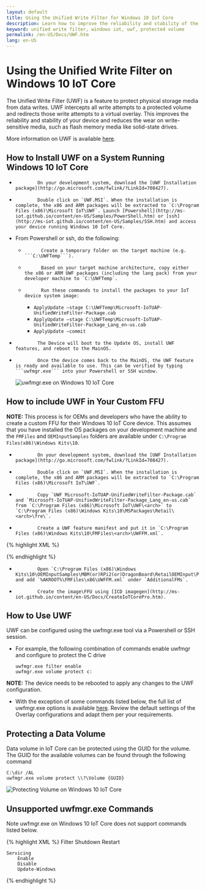 ```yaml
---
layout: default
title: Using the Unified Write Filter for Windows 10 IoT Core
description: Learn how to improve the reliability and stability of the physical storage on your Windows 10 IoT Core device using the Unified Write Filter.
keyword: unified write filter, windows iot, uwf, protected volume
permalink: /en-US/Docs/UWF.htm
lang: en-US
---
```

# Using the Unified Write Filter on Windows 10 IoT Core

The Unified Write Filter (UWF) is a feature to protect physical storage media from data writes. UWF intercepts all write attempts to a protected volume and redirects those write attempts to a virtual overlay. This improves the reliability and stability of your device and reduces the wear on write-sensitive media, such as flash memory media like solid-state drives.

More information on UWF is available [here](https://msdn.microsoft.com/en-us/windows/hardware/mt572001).

## How to Install UWF on a System Running Windows 10 IoT Core
*             On your development system, download the [UWF Installation package](http://go.microsoft.com/fwlink/?LinkId=708427).
*             Double click on `UWF.MSI`. When the installation is complete, the x86 and ARM packages will be extracted to `C:\Program Files (x86)\Microsoft IoT\UWF`. Launch [Powershell](http://ms-iot.github.io/content/en-US/Samples/PowerShell.htm) or [ssh](http://ms-iot.github.io/content/en-US/Samples/SSH.htm) and access your device running Windows 10 IoT Core.
* From Powershell or ssh, do the following:
  *           Create a temporary folder on the target machine (e.g. ```C:\UWFTemp```).
  *           Based on your target machine architecture, copy either the x86 or ARM UWF packages (including the lang pack) from your developer machine to `C:\UWFTemp`.
  *           Run these commands to install the packages to your IoT device system image:
    * `ApplyUpdate –stage C:\UWFTemp\Microsoft-IoTUAP-UnifiedWriteFilter-Package.cab`
    * `ApplyUpdate –stage C:\UWFTemp\Microsoft-IoTUAP-UnifiedWriteFilter-Package_Lang_en-us.cab`
    * `ApplyUpdate –commit`
*             The Device will boot to the Update OS, install UWF features, and reboot to the MainOS.
*             Once the device comes back to the MainOS, the UWF feature is ready and available to use. This can be verified by typing ```uwfmgr.exe``` into your Powershell or SSH window.

  ![uwfmgr.exe on Windows 10 IoT Core]({{site.baseurl}}/Resources/images/uwfmgr.png)


## How to include UWF in Your Custom FFU 
**NOTE:** This process is for OEMs and developers who have the ability to create a custom FFU for their Windows 10 IoT Core device. This assumes that you have installed the OS packages on your development machine and the `FMFiles` and `OEMInputSamples` folders are available under `C:\Program Files(x86)\Windows Kits\10`.

*             On your development system, download the [UWF Installation package](http://go.microsoft.com/fwlink/?LinkId=708427).
*             Double click on `UWF.MSI`. When the installation is complete, the x86 and ARM packages will be extracted to `C:\Program Files (x86)\Microsoft IoT\UWF`.
*             Copy `UWF Microsoft-IoTUAP-UnifiedWriteFilter-Package.cab` and `Microsoft-IoTUAP-UnifiedWriteFilter-Package_Lang_en-us.cab` from `C:\Program Files (x86)\Microsoft IoT\UWF\<arch>` to `C:\Program Files (x86)\Windows Kits\10\MSPackages\Retail\<arch>\fre\`.
*             Create a UWF feature manifest and put it in `C:\Program Files (x86)\Windows Kits\10\FMFiles\<arch>\UWFFM.xml`.

{% highlight XML %}
<?xml version="1.0" encoding="utf-8"?>
<FeatureManifest xmlns:xsi="http://www.w3.org/2001/XMLSchema-instance" xmlns:xsd="http://www.w3.org/2001/XMLSchema" xmlns="http://schemas.microsoft.com/embedded/2004/10/ImageUpdate">
  <BasePackages>
     <PackageFile Path="$(mspackageroot)\Retail\$(cputype)\$(buildtype)" Name="Microsoft-IoTUAP-UnifiedWriteFilter-Package.cab" Language="*" />
  </BasePackages>
  
  <Features>
    <Microsoft />
    <MSFeatureGroups />
    <OEM />     
    <OEMFeatureGroups />
  </Features>
</FeatureManifest>

{% endhighlight %}

*             Open `C:\Program Files (x86)\Windows Kits\10\OEMInputSamples\MBM(or)RPi2(or)DragonBoard\RetailOEMInput\ProductionOEMInput.xml` and add `%AKROOT%\FMFiles\x86\UWFFM.xml` under `AdditionalFMs`.
*             Create the image\FFU using [ICD imagegen](http://ms-iot.github.io/content/en-US/Docs/CreateIoTCorePro.htm).


## How to Use UWF
UWF can be configured using the uwfmgr.exe tool via a Powershell or SSH session.
* For example, the following combination of commands enable uwfmgr and configure to protect the C drive

  `uwfmgr.exe filter enable`
  <br>
  `uwfmgr.exe volume protect c:`

**NOTE:** The device needs to be rebooted to apply any changes to the UWF configuration. 
* With the exception of some commands listed below, the full list of uwfmgr.exe options is available [here](https://msdn.microsoft.com/en-us/windows/hardware/mt572002). Review the default settings of the Overlay configurations and adapt them per your requirements.

## Protecting a Data Volume
Data volume in IoT Core can be protected using the GUID for the volume. 
The GUID for the available volumes can be found through the following command

  `C:\dir /AL`
  <br>
  `uwfmgr.exe volume protect \\?\Volume {GUID}`


  ![Protecting Volume on Windows 10 IoT Core]({{site.baseurl}}/Resources/images/uwfmgr_protect.png)

## Unsupported uwfmgr.exe Commands
Note uwfmgr.exe on Windows 10 IoT Core does not support commands listed below.

{% highlight XML %}
    Filter 
        Shutdown 
        Restart 

    Servicing 
        Enable 
        Disable 
        Update-Windows
{% endhighlight %}
